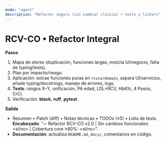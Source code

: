 ```yaml
---
mode: "agent"
description: "Refactor seguro (sin cambiar clínica) + tests y linters"
---
```


# RCV-CO • Refactor Integral

**Pasos**
1) Mapa de olores (duplicación, funciones largas, mezcla UI/negocio, falta de typing/tests).  
2) Plan por impacto/riesgo.  
3) Aplicación: extrae funciones puras en `rcvco/domain`, separa UI/servicios, añade typing/docstrings, manejo de errores, logs.  
4) **Tests**: rangos X–Y, unificación, PA edad, LDL×RCV, HbA1c, 4 Pasos, CrCl.  
5) Verificación: **black**, **ruff**, **pytest**.

**Salida**
- Resumen • Patch (diff) • Notas técnicas • TODOs (≤5) • Lista de tests.  
**Encabezado**: “✓ Refactor RCV-CO v2.0 | Sin cambios funcionales: <sí/no> | Cobertura core ≥80%: <sí/no>”.
- **Documentación**: actualiza `README.md`, `docs/`, comentarios en código.